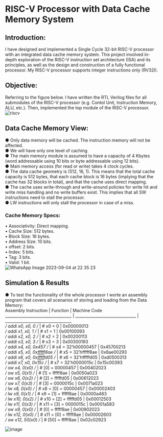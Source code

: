 # RISC-V Processor with Data Cache Memory System
## Introduction:
I have designed and implemented a Single Cycle 32-bit RISC-V processor with an integrated data cache memory system. This project involved in-depth exploration of the RISC-V instruction set architecture (ISA) and its principles, as well as the design and construction of a fully functional processor. My RISC-V processor supports integer instructions only (RV32I).
## Objective:
Referring to the figure below. I have written the RTL Verilog files for all submodules of the RISC-V processor (e.g. Contol Unit, Instruction Memory, ALU, etc.). Then, implemented the top module of the RISC-V processor.
![riscv](https://github.com/mo2men3la2/RISC-V-Processor-with-Data-Cache-Memory-System/assets/54054905/c230a034-a2ad-4ddb-969c-248a1f11dea1)
## Data Cache Memory View:
  ● Only data memory will be cached. The instruction memory will not be affected.  
  ● We will have only one level of caching.  
  ● The main memory module is assumed to have a capacity of 4 Kbytes (word addressable using 10 bits or 
    byte addressable using 12 bits).  
  ● Main memory access (for read or write) takes 4 clock cycles.  
  ● The data cache geometry is (512, 16, 1). This means that the total cache capacity is 512 bytes, that each 
    cache block is 16 bytes (implying that the cache has 32 blocks in total), and that the cache uses direct 
    mapping.  
  ● The cache uses write-through and write-around policies for write hit and write miss handling and no 
    write buffers exist. This implies that all SW instructions need to stall the processor.  
  ● LW instructions will only stall the processor in case of a miss.  
### Cache Memory Specs:
  • Associativity: Direct mapping.  
  • Cache Size: 512 bytes.  
  • Block Size: 16 bytes.  
  • Address Size: 10 bits.  
  • offset: 2 bits.  
  • Index: 5 bits.  
  • Tag: 3 bits.  
  • Valid: 1 bit.  
  ![WhatsApp Image 2023-09-04 at 22 35 23](https://github.com/mo2men3la2/RISC-V-Processor-with-Data-Cache-Memory-System/assets/54054905/16c9d938-41bb-435a-a854-381842b36d1b)
## Simulation & Results
● To test the functionality of the whole processor I worte an assembly program that covers all scenarios of storing and loading from the Data Memory:  
Assembly Instruction               |       Function                  |         Machine Code  
__________________________________ | _______________________________ | __________________________________  
*/ addi x0, x0, 0 /* 		           |       # x0 = 0                  |         0x00000013  
*/ addi x1, x0, 1 /*	 	           |       # x1 = 1                  |         0x00100093  
*/ addi x2, x0, 2 /*		           |       # x2 = 2                  |         0x00200113  
*/ addi x3, x0, 3 /*		           |       # x3 = 3                  |         0x00300193  
*/ addi x4, x0, 0x457 /* 	         |       # x4 = 32’h00000457       |         0x45700213  
*/ addi x5, x0, 0xfffff8ae /*	     |       # x5 = 32’hfffff8ae       |         0x8ae00293  
*/ addi x6, x0, 0xfffffd05 /*	     |       # x6 = 32’hfffffd05       |         0xd0500313  
*/ addi x7, x0, 0x15c /* 	         |       # x7 = 32’h0000015c       |         0x15c00393  
*/ sw x4, 0(x0) /* 		             |       # [0] = 00000457          |         0x00402023  
*/ sw x5, 0(x1) /*		             |       # [1] = fffff8ae          |         0x0050a023  
*/ sw x6, 0(x2) /*		             |       # [2] = fffffd05          |         0x00612023  
*/ sw x7, 0(x3) /*		             |       # [3] = 0000015c          |         0x0071a023  
*/ lw x8, 0(x0) /*	               |       # x8 = [0] = 00000457     |         0x00002403  
*/ lw x9, 0(x1) /*	               |       # x9 = [1] = fffff8ae     |         0x0000a483  
*/ lw x10, 0(x2) /*	               |       # x10 = [2] = fffffd05    |         0x00012503  
*/ lw x11, 0(x3) /*	               |       # x11 = [3] = 0000015c    |         0x0001a583  
*/ sw x9, 0(x0) /*		             |       # [0] = fffff8ae          |         0x00902023  
*/ lw x12, 0(x0) /*	               |       # x11 = [0] = fffff8ae    |         0x00002603  
*/ sw x12, 50(x0) /*		           |       # [50] = fffff8ae         |         0x02c02923  

![image](https://github.com/mo2men3la2/RISC-V-Processor-with-Data-Cache-Memory-System/assets/54054905/2f390097-7e6a-4a72-b807-30e76f7c7e34)



